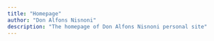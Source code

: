 ```yaml
---
title: "Homepage"
author: "Don Alfons Nisnoni"
description: "The homepage of Don Alfons Nisnoni personal site"
---
```

